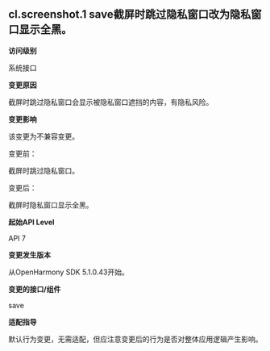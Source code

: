 ## cl.screenshot.1 save截屏时跳过隐私窗口改为隐私窗口显示全黑。

**访问级别**

系统接口

**变更原因**

截屏时跳过隐私窗口会显示被隐私窗口遮挡的内容，有隐私风险。

**变更影响**

该变更为不兼容变更。


变更前：

截屏时跳过隐私窗口。


变更后：

截屏时隐私窗口显示全黑。


**起始API Level**

API 7

**变更发生版本**

从OpenHarmony SDK 5.1.0.43开始。

**变更的接口/组件**

save

**适配指导**

默认行为变更，无需适配，但应注意变更后的行为是否对整体应用逻辑产生影响。

